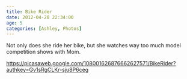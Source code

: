 ```yaml
---
title: Bike Rider
date: 2012-04-28 22:34:00
age: 5
categories: [Ashley, Photos]
---
```

<p>Not only does she ride her bike, but she watches way too much model competition shows with Mom.</p> <p><a href="https://picasaweb.google.com/108001626876662627571/BikeRider?authkey=Gv1sRgCLKr-sju8P6ceg">https://picasaweb.google.com/108001626876662627571/BikeRider?authkey=Gv1sRgCLKr-sju8P6ceg</a></p>
